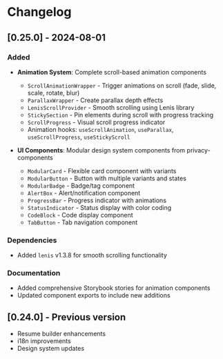# Changelog

## [0.25.0] - 2024-08-01

### Added

- **Animation System**: Complete scroll-based animation components
  - `ScrollAnimationWrapper` - Trigger animations on scroll (fade, slide, scale, rotate, blur)
  - `ParallaxWrapper` - Create parallax depth effects
  - `LenisScrollProvider` - Smooth scrolling using Lenis library
  - `StickySection` - Pin elements during scroll with progress tracking
  - `ScrollProgress` - Visual scroll progress indicator
  - Animation hooks: `useScrollAnimation`, `useParallax`, `useScrollProgress`, `useStickyScroll`

- **UI Components**: Modular design system components from privacy-components
  - `ModularCard` - Flexible card component with variants
  - `ModularButton` - Button with multiple variants and states
  - `ModularBadge` - Badge/tag component
  - `AlertBox` - Alert/notification component
  - `ProgressBar` - Progress indicator with animations
  - `StatusIndicator` - Status display with color coding
  - `CodeBlock` - Code display component
  - `TabButton` - Tab navigation component

### Dependencies

- Added `lenis` v1.3.8 for smooth scrolling functionality

### Documentation

- Added comprehensive Storybook stories for animation components
- Updated component exports to include new additions

## [0.24.0] - Previous version

- Resume builder enhancements
- i18n improvements
- Design system updates